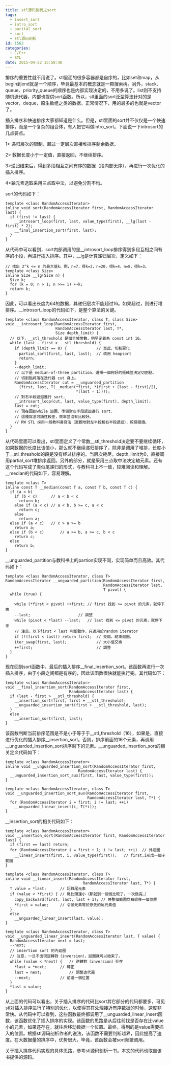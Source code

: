 ```yaml
---
title: stl源码剖析之sort
tags:
  - insert_sort
  - intro_sort
  - parital_sort
  - sort
  - stl源码剖析
id: 1562
categories:
  - C/C++
  - STL
date: 2015-04-22 15:58:48
---
```


排序的重要性就不用说了。stl里面的很多容器都是自序的，比如set和map，从begin到end就是一个顺序，毕竟最基本的概念就是一颗搜索树。另外，stack、queue、priority_queue的顺序也是内部实现决定的，不用多说了。list则不支持随机迭代器，内部也提供sort函数。所以，stl里面的sort泛型算法针对的是vector，deque，原生数组之类的数据。正常情况下，用的最多的也就是vector了。

插入排序和快速排序大家都知道是什么。但是，stl里面的sort并不仅仅是一个快速排序，而是一个复杂的组合体，有人把它叫做intro_sort。下面说一下introsort的几点要点。

1> 递归层次的限制，超过一定层次直接堆排序剩余数据。

2> 数据长度小于一定值，直接返回，不继续排序。

3>递归结束后，得到多段相互之间有序的数据（段内部无序），再进行一次优化的插入排序。

4>轴元素选取采用三点取中法，以避免分割不均。

sort的代码如下：

``` stylus
template <class RandomAccessIterator>
inline void sort(RandomAccessIterator first, RandomAccessIterator last) {
  if (first != last) {
    __introsort_loop(first, last, value_type(first), __lg(last - first) * 2);
    __final_insertion_sort(first, last);
  }
}
```

从代码中可以看到，sort内部调用的是__introsort_loop排序得到多段互相之间有序的小段，再进行插入排序。其中，__lg是计算递归层次，定义如下：

``` stylus
// 找出 2^k <= n 的最大值k。例，n=7，得k=2，n=20，得k=4，n=8，得k=3。
template <class Size>
inline Size __lg(Size n) {
  Size k;
  for (k = 0; n > 1; n >>= 1) ++k;
  return k;
}
```

因此，可以看出长度为64的数据，其递归层次不能超过16。如果超过，则进行堆排序。__introsort_loop的代码如下，是整个算法的关键。

``` stylus
template <class RandomAccessIterator, class T, class Size>
void __introsort_loop(RandomAccessIterator first,
                      RandomAccessIterator last, T*,
                      Size depth_limit) {
  // 以下，__stl_threshold 是個全域常數，稍早定義為 const int 16。
  while (last - first > __stl_threshold) {
    if (depth_limit == 0) {             // 至此，切割惡化
      partial_sort(first, last, last);  // 改用 heapsort
      return;
    }
    --depth_limit;
    // 以下是 median-of-three partition，選擇一個夠好的樞軸並決定切割點。
    // 切割點將落在迭代器 cut 身上。
    RandomAccessIterator cut = __unguarded_partition
      (first, last, T(__median(*first, *(first + (last - first)/2),
                               *(last - 1))));
    // 對右半段遞迴進行 sort.
    __introsort_loop(cut, last, value_type(first), depth_limit);
    last = cut;
    // 現在回到while 迴圈，準備對左半段遞迴進行 sort.
    // 這種寫法可讀性較差，效率並沒有比較好。
    // RW STL 採用一般教科書寫法（直觀地對左半段和右半段遞迴），較易閱讀。
  }
}
```

从代码里面可以看出，stl里面定义了个常数__stl_threshold决定要不要继续循环，如果数据的长度比该值小，那么就不继续递归排序了，除非是调用了堆排，长度小于__stl_threshold的段是没有经过排序的。当层次耗尽，depth_limit为0，直接调用partial_sort堆排序返回。另外的部分，就是采用三点取中法决定轴元素。还有这个代码写成了类似尾递归的形式，与教科书上不一致，较难阅读和理解。
__median的代码如下，容易理解。

``` stylus
template <class T>
inline const T __median(const T a, const T b, const T c) {
  if (a < b)
    if (b < c)      // a < b < c
      return b;
    else if (a < c) // a < b, b >= c, a < c
      return c;
    else
      return a;
  else if (a < c)   // c > a >= b
    return a;
  else if (b < c)       // a >= b, a >= c, b < c
    return c;
  else
    return b;
}
```

__unguarded_partition与教科书上的partion实现不同，实现简单而且高效。其代码如下：

``` stylus
template <class RandomAccessIterator, class T>
RandomAccessIterator __unguarded_partition(RandomAccessIterator first,
                                           RandomAccessIterator last,
                                           T pivot) {
  while (true) {

    while (*first < pivot) ++first; // first 找到 >= pivot 的元素，就停下來
    --last;                     // 調整
    while (pivot < *last) --last;   // last 找到 <= pivot 的元素，就停下來
    // 注意，以下first < last 判斷動作，只適用於random iterator
    if (!(first < last)) return first;  // 交錯，結束迴圈。
    iter_swap(first, last);             // 大小值交換
    ++first;                            // 調整
  }
}
```

现在回到sort函数中，最后的插入排序__final_insertion_sort。该函数再进行一次插入排序，由于小段之间都是有序的，因此该函数很快就能执行完。其代码如下：

``` stylus
template <class RandomAccessIterator>
void __final_insertion_sort(RandomAccessIterator first,
                            RandomAccessIterator last) {
  if (last - first > __stl_threshold) {
    __insertion_sort(first, first + __stl_threshold);
    __unguarded_insertion_sort(first + __stl_threshold, last);
  }
  else
    __insertion_sort(first, last);
}
```

该函数判断当前排序范围是不是小于等于于__stl_threshold（16），如果是，直接进行优化的插入排序__insertion_sort。否则，排序前面的16个元素，再调用__unguarded_insertion_sort排序剩下的元素。__unguarded_insertion_sort的相关定义代码如下：

``` stylus
template <class RandomAccessIterator>
inline void __unguarded_insertion_sort(RandomAccessIterator first,
                                RandomAccessIterator last) {
  __unguarded_insertion_sort_aux(first, last, value_type(first));
}

template <class RandomAccessIterator, class T>
void __unguarded_insertion_sort_aux(RandomAccessIterator first,
                                    RandomAccessIterator last, T*) {
  for (RandomAccessIterator i = first; i != last; ++i)
    __unguarded_linear_insert(i, T(*i));
}
```

__insertion_sort的相关代码如下：

``` stylus
template <class RandomAccessIterator>
void __insertion_sort(RandomAccessIterator first, RandomAccessIterator last) {
  if (first == last) return;
  for (RandomAccessIterator i = first + 1; i != last; ++i)  // 外迴圈
    __linear_insert(first, i, value_type(first));   // first,i形成一個子範圍
}

template <class RandomAccessIterator, class T>
inline void __linear_insert(RandomAccessIterator first,
                                  RandomAccessIterator last, T*) {
  T value = *last;      // 記錄尾元素
  if (value < *first) { // 尾比頭還小（那就別一個個比較了，一次做完…）
    copy_backward(first, last, last + 1); // 將整個範圍向右遞移一個位置
    *first = value;     // 令頭元素等於原先的尾元素值
  }
  else
    __unguarded_linear_insert(last, value);
}

template <class RandomAccessIterator, class T>
void __unguarded_linear_insert(RandomAccessIterator last, T value) {
  RandomAccessIterator next = last;
  --next;
  // insertion sort 的內迴圈
  // 注意，一旦不出現逆轉對（inversion），迴圈就可以結束了。
  while (value < *next) {   // 逆轉對（inversion）存在
    *last = *next;      // 轉正
    last = next;            // 調整迭代器
    --next;             // 前進一個位置
  }
  *last = value;
}
```

从上面的代码可以看出，关于插入排序的代码比sort其它部分的代码都要多，可见stl对插入排序进行了特别的优化，以使得其在处理接近有序数据的时候，速度非常快。从代码中可以看到，这些函数最终都调用了__unguarded_linear_insert函数，该函数优化了插入排序的实现。该函数的思路是从后往前找是否存在比value小的元素，如果还存在，就往后移动数据一个位置。最终，得到的是value需要插入的位置。根据stl源码剖析作者的说法，该函数不需要判断越界，因此提高了速度。在大数据量的排序中，优势很大。毕竟，该函数会被sort频繁调用。

关于插入排序代码实现的具体思路，参考stl源码剖析一书。本文的代码也取自该书提供的源码。